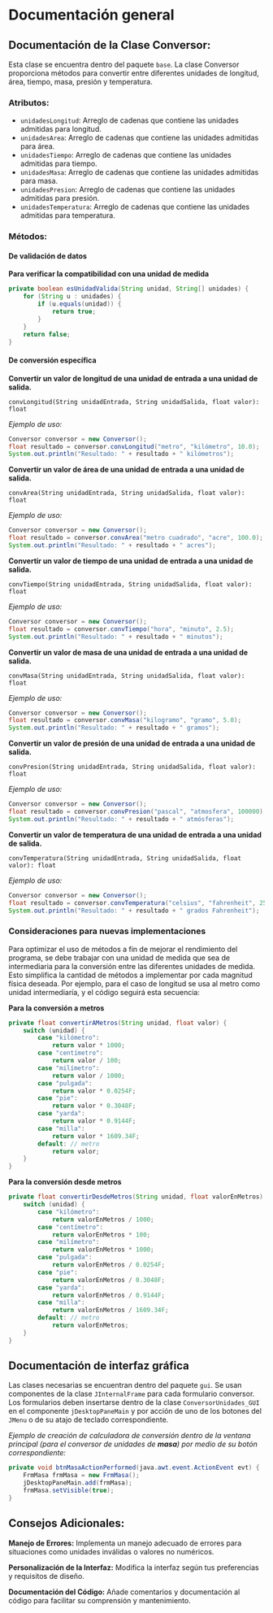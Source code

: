# Documentación general

## Documentación de la Clase Conversor:
Esta clase se encuentra dentro del paquete `base`.
La clase Conversor proporciona métodos para convertir entre diferentes unidades de longitud, área, tiempo, masa, presión y temperatura.

### Atributos:
- `unidadesLongitud`: Arreglo de cadenas que contiene las unidades admitidas para longitud.
- `unidadesArea`: Arreglo de cadenas que contiene las unidades admitidas para área.
- `unidadesTiempo`: Arreglo de cadenas que contiene las unidades admitidas para tiempo.
- `unidadesMasa`: Arreglo de cadenas que contiene las unidades admitidas para masa.
- `unidadesPresion`: Arreglo de cadenas que contiene las unidades admitidas para presión.
- `unidadesTemperatura`: Arreglo de cadenas que contiene las unidades admitidas para temperatura.

### Métodos:
#### De validación de datos
**Para verificar la compatibilidad con una unidad de medida**
```java
private boolean esUnidadValida(String unidad, String[] unidades) {
    for (String u : unidades) {
        if (u.equals(unidad)) {
            return true;
        }
    }
    return false;
}
```

#### De conversión específica
**Convertir un valor de longitud de una unidad de entrada a una unidad de salida.**

`convLongitud(String unidadEntrada, String unidadSalida, float valor): float`

*Ejemplo de uso:*

```java
Conversor conversor = new Conversor();
float resultado = conversor.convLongitud("metro", "kilómetro", 10.0);
System.out.println("Resultado: " + resultado + " kilómetros");
```

**Convertir un valor de área de una unidad de entrada a una unidad de salida.**

`convArea(String unidadEntrada, String unidadSalida, float valor): float`

*Ejemplo de uso:*

```java
Conversor conversor = new Conversor();
float resultado = conversor.convArea("metro cuadrado", "acre", 100.0);
System.out.println("Resultado: " + resultado + " acres");
```

**Convertir un valor de tiempo de una unidad de entrada a una unidad de salida.**

`convTiempo(String unidadEntrada, String unidadSalida, float valor): float`

*Ejemplo de uso:*

```java
Conversor conversor = new Conversor();
float resultado = conversor.convTiempo("hora", "minuto", 2.5);
System.out.println("Resultado: " + resultado + " minutos");
```

**Convertir un valor de masa de una unidad de entrada a una unidad de salida.**

`convMasa(String unidadEntrada, String unidadSalida, float valor): float`

*Ejemplo de uso:*

```java
Conversor conversor = new Conversor();
float resultado = conversor.convMasa("kilogramo", "gramo", 5.0);
System.out.println("Resultado: " + resultado + " gramos");
```

**Convertir un valor de presión de una unidad de entrada a una unidad de salida.**

`convPresion(String unidadEntrada, String unidadSalida, float valor): float`

*Ejemplo de uso:*

```java
Conversor conversor = new Conversor();
float resultado = conversor.convPresion("pascal", "atmosfera", 100000);
System.out.println("Resultado: " + resultado + " atmósferas");
```

**Convertir un valor de temperatura de una unidad de entrada a una unidad de salida.**

`convTemperatura(String unidadEntrada, String unidadSalida, float valor): float`

*Ejemplo de uso:*

```java
Conversor conversor = new Conversor();
float resultado = conversor.convTemperatura("celsius", "fahrenheit", 25.0);
System.out.println("Resultado: " + resultado + " grados Fahrenheit");
```

### Consideraciones para nuevas implementaciones
Para optimizar el uso de métodos a fin de mejorar el rendimiento del programa, se debe trabajar con una unidad de medida que sea de intermediaria para la conversión entre las diferentes unidades de medida.
Esto simplifica la cantidad de métodos a implementar por cada magnitud física deseada.
Por ejemplo, para el caso de longitud se usa al metro como unidad intermediaría, y el código seguirá esta secuencia:

**Para la conversión a metros**

```java
private float convertirAMetros(String unidad, float valor) {
    switch (unidad) {
        case "kilómetro":
            return valor * 1000;
        case "centímetro":
            return valor / 100;
        case "milímetro":
            return valor / 1000;
        case "pulgada":
            return valor * 0.0254F;
        case "pie":
            return valor * 0.3048F;
        case "yarda":
            return valor * 0.9144F;
        case "milla":
            return valor * 1609.34F;
        default: // metro
            return valor;
    }
}
```

**Para la conversión desde metros**

```java
private float convertirDesdeMetros(String unidad, float valorEnMetros) {
    switch (unidad) {
        case "kilómetro":
            return valorEnMetros / 1000;
        case "centímetro":
            return valorEnMetros * 100;
        case "milímetro":
            return valorEnMetros * 1000;
        case "pulgada":
            return valorEnMetros / 0.0254F;
        case "pie":
            return valorEnMetros / 0.3048F;
        case "yarda":
            return valorEnMetros / 0.9144F;
        case "milla":
            return valorEnMetros / 1609.34F;
        default: // metro
            return valorEnMetros;
    }
}
```

## Documentación de interfaz gráfica
Las clases necesarias se encuentran dentro del paquete `gui`.
Se usan componentes de la clase `JInternalFrame` para cada formulario conversor.
Los formularios deben insertarse dentro de la clase `ConversorUnidades_GUI` en el componente `jDesktopPaneMain` y por acción de uno de los botones del `JMenu` o de su atajo de teclado correspondiente.

*Ejemplo de creación de calculadora de conversión dentro de la ventana principal (para el conversor de unidades de **masa**) por medio de su botón correspondiente:*

```java
private void btnMasaActionPerformed(java.awt.event.ActionEvent evt) {
    FrmMasa frmMasa = new FrmMasa();
    jDesktopPaneMain.add(frmMasa);
    frmMasa.setVisible(true);
}
```

## Consejos Adicionales:

**Manejo de Errores:**
Implementa un manejo adecuado de errores para situaciones como unidades inválidas o valores no numéricos.

**Personalización de la Interfaz:**
Modifica la interfaz según tus preferencias y requisitos de diseño.

**Documentación del Código:**
Añade comentarios y documentación al código para facilitar su comprensión y mantenimiento.

